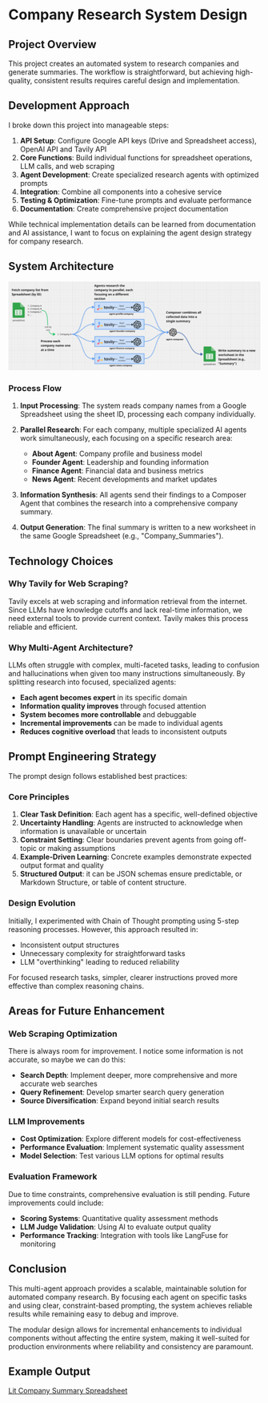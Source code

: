 # Company Research System Design

## Project Overview

This project creates an automated system to research companies and generate summaries. The workflow is straightforward, but achieving high-quality, consistent results requires careful design and implementation.

## Development Approach

I broke down this project into manageable steps:

1. **API Setup**: Configure Google API keys (Drive and Spreadsheet access), OpenAI API and Tavily API
2. **Core Functions**: Build individual functions for spreadsheet operations, LLM calls, and web scraping
3. **Agent Development**: Create specialized research agents with optimized prompts
4. **Integration**: Combine all components into a cohesive service
5. **Testing & Optimization**: Fine-tune prompts and evaluate performance
6. **Documentation**: Create comprehensive project documentation

While technical implementation details can be learned from documentation and AI assistance, I want to focus on explaining the agent design strategy for company research.

## System Architecture

![architecture](../assets/workflow/1.png)

### Process Flow

1. **Input Processing**: The system reads company names from a Google Spreadsheet using the sheet ID, processing each company individually.

2. **Parallel Research**: For each company, multiple specialized AI agents work simultaneously, each focusing on a specific research area:
   - **About Agent**: Company profile and business model
   - **Founder Agent**: Leadership and founding information  
   - **Finance Agent**: Financial data and business metrics
   - **News Agent**: Recent developments and market updates

3. **Information Synthesis**: All agents send their findings to a Composer Agent that combines the research into a comprehensive company summary.

4. **Output Generation**: The final summary is written to a new worksheet in the same Google Spreadsheet (e.g., "Company_Summaries").

## Technology Choices

### Why Tavily for Web Scraping?

Tavily excels at web scraping and information retrieval from the internet. Since LLMs have knowledge cutoffs and lack real-time information, we need external tools to provide current context. Tavily makes this process reliable and efficient.

### Why Multi-Agent Architecture?

LLMs often struggle with complex, multi-faceted tasks, leading to confusion and hallucinations when given too many instructions simultaneously. By splitting research into focused, specialized agents:

- **Each agent becomes expert** in its specific domain
- **Information quality improves** through focused attention
- **System becomes more controllable** and debuggable
- **Incremental improvements** can be made to individual agents
- **Reduces cognitive overload** that leads to inconsistent outputs

## Prompt Engineering Strategy

The prompt design follows established best practices:

### Core Principles

1. **Clear Task Definition**: Each agent has a specific, well-defined objective
2. **Uncertainty Handling**: Agents are instructed to acknowledge when information is unavailable or uncertain
3. **Constraint Setting**: Clear boundaries prevent agents from going off-topic or making assumptions
4. **Example-Driven Learning**: Concrete examples demonstrate expected output format and quality
5. **Structured Output**: it can be JSON schemas ensure predictable, or  Markdown Structure, or table of content structure.

### Design Evolution

Initially, I experimented with Chain of Thought prompting using 5-step reasoning processes. However, this approach resulted in:
- Inconsistent output structures
- Unnecessary complexity for straightforward tasks
- LLM "overthinking" leading to reduced reliability

For focused research tasks, simpler, clearer instructions proved more effective than complex reasoning chains.

## Areas for Future Enhancement

### Web Scraping Optimization
There is always room for improvement. I notice some information is not accurate, so maybe we can do this:
- **Search Depth**: Implement deeper, more comprehensive and more accurate web searches
- **Query Refinement**: Develop smarter search query generation
- **Source Diversification**: Expand beyond initial search results

### LLM Improvements
- **Cost Optimization**: Explore different models for cost-effectiveness
- **Performance Evaluation**: Implement systematic quality assessment
- **Model Selection**: Test various LLM options for optimal results

### Evaluation Framework
Due to time constraints, comprehensive evaluation is still pending. Future improvements could include:
- **Scoring Systems**: Quantitative quality assessment methods
- **LLM Judge Validation**: Using AI to evaluate output quality
- **Performance Tracking**: Integration with tools like LangFuse for monitoring

## Conclusion

This multi-agent approach provides a scalable, maintainable solution for automated company research. By focusing each agent on specific tasks and using clear, constraint-based prompting, the system achieves reliable results while remaining easy to debug and improve.

The modular design allows for incremental enhancements to individual components without affecting the entire system, making it well-suited for production environments where reliability and consistency are paramount.

## Example Output
[Lit Company Summary Spreadsheet](https://docs.google.com/spreadsheets/d/1Jz_FgPhoU5cfWR_vgNIAFrhJu5quipcWVtiM4G6y5fM/edit?usp=sharing)
